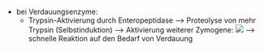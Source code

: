 - bei Verdauungsenzyme:
	- Trypsin-Aktivierung durch Enteropeptidase --> Proteolyse von mehr Trypsin (Selbstinduktion)
	--> Aktivierung weiterer Zymogene:
![](Pasted%20image%2020240108111543.png)
--> schnelle Reaktion auf den Bedarf von Verdauung 